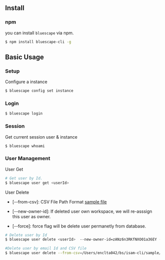 ## Install

### npm
you can install `bluescape` via npm.

```sh
$ npm install bluescape-cli -g
```




## Basic Usage

### Setup

Configure a instance

```sh
$ bluescape config set instance
```

### Login

```sh
$ bluescape login
```

### Session
Get current session user & instance 
```sh
$ bluescape whoami
```


### User Management

User Get
```sh
# Get user by Id.
$ bluescape user get <userId>
```

User Delete
- [--from-csv]: CSV File Path Format  [sample file](https://github.com/Bluescape/bluescape-cli/blob/main/sample/user_delete.csv)

- [--new-owner-id]: If deleted user own workspace, we will re-asssign this user as owner.

- [--force]: force flag will be delete user permanetly from database.


```sh
# Delete user by Id
$ bluescape user delete <userId>  --new-owner-id=zANz6n3RKfNXO01a36EY --force

#Delete user by email Id and CSV file
$ bluescape user delete --from-csv=/Users/enclta042/bs/isam-cli/sample/user_delete.csv --new-owner-id=zANz6n3RKfNXO01a36EY --force
```

